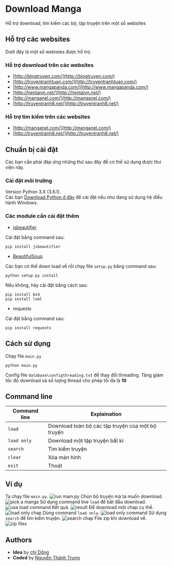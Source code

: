 # Download Manga
Hỗ trợ download, tìm kiếm các bộ, tập truyện trên một số websites
## Hỗ trợ các websites
Dưới đây là một số webistes được hỗ trợ.
### Hỗ trợ download trên các websites
* [http://blogtruyen.com/](http://blogtruyen.com/)
* [http://truyentranhtuan.com/](http://truyentranhtuan.com/)
* [http://www.mangapanda.com/](http://www.mangapanda.com/)
* [http://hentaivn.net/](http://hentaivn.net/)
* [http://manganel.com/](http://manganel.com/)
* [http://truyentranh8.net/](http://truyentranh8.net/)
### Hỗ trợ tìm kiếm trên các websites
* [http://manganel.com/](http://manganel.com/)
* [http://truyentranh8.net/](http://truyentranh8.net/)
## Chuẩn bị cài đặt
Các bạn cần phải đáp ứng những thứ sau đây để có thể sử dụng được thư viện này.
### Cài đặt môi trường
Version Python 3.X (3.6.1).         
Các bạn [Download Python ở đây](https://www.python.org/downloads/) để cài đặt nếu như đang sử dụng hệ điều hành Windows.
### Các module cần cài đặt thêm
* [jsbeautifier](https://github.com/beautify-web/js-beautify)        

Cài đặt bằng command sau:
```
pip install jsbeautifier
```
* [BeautifulSoup](https://www.crummy.com/software/BeautifulSoup/bs4/download)           

Các bạn có thể down load về rồi chạy file `setup.py` bằng command sau:
```
python setup.py install
```
Nếu không, hãy cài đặt bằng cách sau:
```
pip install bs4
pip install lxml
```
* requests         

Cài đặt bằng command sau:
```
pip install requests
```
## Cách sử dụng
Chạy file `main.py`
```
python main.py
```
Config file `database\configthreading.txt` để thay đổi threading. Tăng giảm tốc độ download và số lượng thread cho phép tối đa là **10**
## Command line
Command line | Explaination
--- | ---
`load` | Download toàn bộ các tập truyện của một bộ truyện
`load only` | Download một tập truyện bất kì
`search` | Tìm kiếm truyện
`clear` | Xóa màn hình
`exit` | Thoát
## Ví dụ
Ta chạy file `main.py`.
![run main.py](images/1.png)
Chọn bộ truyện mà ta muốn download.
![pick a manga](/images/2.png)
Sử dụng command line `load` để bắt đầu download.
![use load command](/images/3.png)
Kết quả.
![result](/images/4.png)
Để download một chap cụ thể.
![load only chap](/images/5.png)
Dùng command `load only`.
![load only command](/images/6.png)
Sử dụng `search` để tìm kiếm truyện.
![search chap](/images/7.png)
File zip khi download về.
![zip files](/images/8.png)
## Authors
- **Idea** by [chị Dồng](https://daynhauhoc.com/u/drgnz/summary)
- **Coded** by [Nguyễn Thành Trung](https://twitter.com/thanhtrung2314)